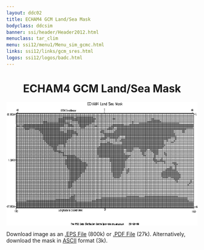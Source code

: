 ```yaml
---
layout: ddc02
title: ECHAM4 GCM Land/Sea Mask
bodyclass: ddcsim
banner: ssi/header/Header2012.html
menuclass: tar_clim
menu: ssi12/menu1/Menu_sim_gcmc.html
links: ssi12/links/gcm_sres.html
logos: ssi12/logos/badc.html
---
```

 <div id="pagetitle">
 <h1 align="center">ECHAM4 GCM Land/Sea Mask</h1>
 </div>
 <!-- End of Page Title Block -->
 
 
 <!-- Insert Land/Sea Mask Here -->
 
 
 
 <p align="center"><IMG SRC="echam4_landsea.gif" alt="Land-sea mask" WIDTH="600" HEIGHT="324" ALIGN="middle"></p>
 
 <P>Download image as an <A HREF="echam4_landsea.eps">.EPS File</A> (800k) or
 <A HREF="echam4_landsea.pdf">.PDF File</A> (27k).  Alternatively, download the mask in
 <A HREF="echam4_landsea.txt">ASCII</A> format (3k).</P>
 
 <p>&nbsp;</p>
 
 
 
 <p></p>
 
 <!-- end of center column -->
